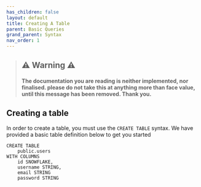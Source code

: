 ```yaml
---
has_children: false
layout: default
title: Creating A Table
parent: Basic Queries
grand_parent: Syntax
nav_order: 1
---
```


> ## ⚠️ Warning ⚠️
> #### The documentation you are reading is neither implemented, nor finalised. please do not take this at anything more than face value, until this message has been removed. Thank you.

## Creating a table
In order to create a table, you must use the `CREATE TABLE` syntax. We have provided a basic table definition below to get you started
```
CREATE TABLE
    public.users
WITH COLUMNS
    id SNOWFLAKE,
    username STRING,
    email STRING
    password STRING
```